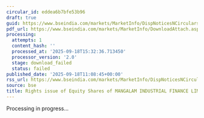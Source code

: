 ```yaml
---
circular_id: eddea6b7bfe53b96
draft: true
guid: https://www.bseindia.com/markets/MarketInfo/DispNoticesNCirculars.aspx?Noticeid={F7B5795C-6703-4BB9-A2B9-5C29AA09ECB3}&noticeno=20250918-23&dt=09/18/2025&icount=23&totcount=61&flag=0
pdf_url: https://www.bseindia.com/markets/MarketInfo/DownloadAttach.aspx?id=20250918-23&attachedId=
processing:
  attempts: 1
  content_hash: ''
  processed_at: '2025-09-18T15:32:36.713450'
  processor_version: '2.0'
  stage: download_failed
  status: failed
published_date: '2025-09-18T11:08:45+00:00'
rss_url: https://www.bseindia.com/markets/MarketInfo/DispNoticesNCirculars.aspx?Noticeid={F7B5795C-6703-4BB9-A2B9-5C29AA09ECB3}&noticeno=20250918-23&dt=09/18/2025&icount=23&totcount=61&flag=0
source: bse
title: Rights issue of Equity Shares of MANGALAM INDUSTRIAL FINANCE LIMITED
---
```


Processing in progress...